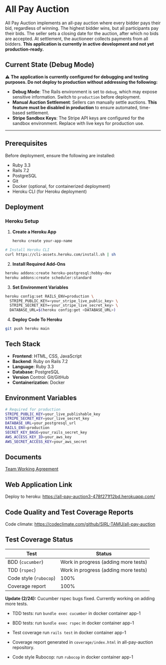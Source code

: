 # All Pay Auction
All Pay Auction implements an all-pay auction where every bidder pays their bid, regardless of winning. The highest bidder wins, but all participants pay their bids. The seller sets a closing date for the auction, after which no bids are accepted. At settlement, the auctioneer collects payments from all bidders. **This application is currently in active development and not yet production-ready.**

## Current State (Debug Mode)

⚠️ **The application is currently configured for debugging and testing purposes. Do not deploy to production without addressing the following:**

- **Debug Mode**: The Rails environment is set to `debug`, which may expose sensitive information. Switch to `production` before deployment.
- **Manual Auction Settlement**: Sellers can manually settle auctions. **This feature must be disabled in production** to ensure automated, time-based settlement.
- **Stripe Sandbox Keys**: The Stripe API keys are configured for the sandbox environment. Replace with live keys for production use.

---

## Prerequisites

Before deployment, ensure the following are installed:
- Ruby 3.3
- Rails 7.2
- PostgreSQL
- Git
- Docker (optional, for containerized deployment)
- Heroku CLI (for Heroku deployment)

## Deployment

### Heroku Setup

1. **Create a Heroku App**
   ```bash
   heroku create your-app-name
   
```bash
# Install Heroku CLI
curl https://cli-assets.heroku.com/install.sh | sh
```

2. **Install Required Add-Ons**
```bash
heroku addons:create heroku-postgresql:hobby-dev
heroku addons:create scheduler:standard
```

3. **Set Environment Variables**
```bash
heroku config:set RAILS_ENV=production \
  STRIPE_PUBLIC_KEY=<your_stripe_live_public_key> \
  STRIPE_SECRET_KEY=<your_stripe_live_secret_key> \
  DATABASE_URL=$(heroku config:get <DATABASE_URL>)
```
4. **Deploy Code To Heroku**
```bash
git push heroku main
```

## Tech Stack
- **Frontend**: HTML, CSS, JavaScript
- **Backend**: Ruby on Rails 7.2
- **Language**: Ruby 3.3
- **Database**: PostgreSQL
- **Version** Control: Git/GitHub
- **Containerization**: Docker

## Environment Variables

```bash
# Required for production
STRIPE_PUBLIC_KEY=your_live_publishable_key
STRIPE_SECRET_KEY=your_live_secret_key
DATABASE_URL=your_postgresql_url
RAILS_ENV=production
SECRET_KEY_BASE=your_rails_secret_key
AWS_ACCESS_KEY_ID=your_aws_key
AWS_SECRET_ACCESS_KEY=your_aws_secret
```

## Documents
[Team Working Agreement](/documentation/TWA.md)

## Web Application Link
Deploy to heroku: https://all-pay-auction3-478f271f12bd.herokuapp.com/

## Code Quality and Test Coverage Reports
Code climate: https://codeclimate.com/github/SIRL-TAMU/all-pay-auction

## Test Coverage Status

| Test                      | Status            |                 
| -----------               | -----------       |
| BDD (`cucumber`)          | Work in progress (adding more tests)  |           
| TDD (`rspec`)             | Work in progress (adding more tests) |           
| Code style (`rubocop`)    | 100%              |           
| Coverage report           | 100%              |           

**Update (2/24):** Cucumber rspec bugs fixed. Currently working on adding more tests.

- TDD tests: run `bundle exec cucumber` in docker container app-1

- BDD tests: run `bundle exec rspec` in docker container app-1

- Test coverage run `rails test` in docker container app-1

- Coverage report generated in `coverage/index.html` in all-pay-auction repository.

- Code style Rubocop: run `rubocop` in docker container app-1



